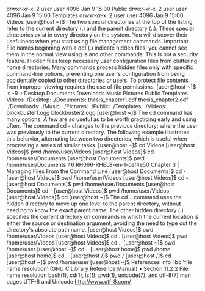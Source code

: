 drwxr-xr-x. 2 user user 4096 Jan 9 15:00 Public
drwxr-xr-x. 2 user user 4096 Jan 9 15:00 Templates
drwxr-xr-x. 2 user user 4096 Jan 9 15:00 Videos
[user@host ~]$
The two special directories at the top of the listing refer to the current directory (.) and the parent
directory (..). These special directories exist in every directory on the system. You will discover
their usefulness when you start using file management commands.
Important
File names beginning with a dot (.) indicate hidden files; you cannot see them in the
normal view using ls and other commands. This is not a security feature. Hidden
files keep necessary user configuration files from cluttering home directories. Many
commands process hidden files only with specific command-line options, preventing
one user's configuration from being accidentally copied to other directories or users.
To protect file contents from improper viewing requires the use of file permissions.
[user@host ~]$ ls -R
.:
Desktop Documents Downloads Music Pictures Public Templates Videos
./Desktop:
./Documents:
thesis_chapter1.odf thesis_chapter2.odf
./Downloads:
./Music:
./Pictures:
./Public:
./Templates:
./Videos:
blockbuster1.ogg blockbuster2.ogg
[user@host ~]$
The cd command has many options. A few are so useful as to be worth practicing early and using
often. The command cd - changes to the previous directory; where the user was previously to
the current directory. The following example illustrates this behavior, alternating between two
directories, which is useful when processing a series of similar tasks.
[user@host ~]$ cd Videos
[user@host Videos]$ pwd
/home/user/Videos
[user@host Videos]$ cd /home/user/Documents
[user@host Documents]$ pwd
/home/user/Documents
46 RH066-RHEL8-en-1-cef4e50
Chapter 3 | Managing Files From the Command Line
[user@host Documents]$ cd -
[user@host Videos]$ pwd
/home/user/Videos
[user@host Videos]$ cd -
[user@host Documents]$ pwd
/home/user/Documents
[user@host Documents]$ cd -
[user@host Videos]$ pwd
/home/user/Videos
[user@host Videos]$ cd
[user@host ~]$
The cd .. command uses the .. hidden directory to move up one level to the parent directory,
without needing to know the exact parent name. The other hidden directory (.) specifies the
current directory on commands in which the current location is either the source or destination
argument, avoiding the need to type out the directory's absolute path name.
[user@host Videos]$ pwd
/home/user/Videos
[user@host Videos]$ cd .
[user@host Videos]$ pwd
/home/user/Videos
[user@host Videos]$ cd ..
[user@host ~]$ pwd
/home/user
[user@host ~]$ cd ..
[user@host home]$ pwd
/home
[user@host home]$ cd ..
[user@host /]$ pwd
/
[user@host /]$ cd
[user@host ~]$ pwd
/home/user
[user@host ~]$
References
info libc 'file name resolution' (GNU C Library Reference Manual)
• Section 11.2.2 File name resolution
bash(1), cd(1), ls(1), pwd(1), unicode(7), and utf-8(7) man pages
UTF-8 and Unicode
http://www.utf-8.com/
